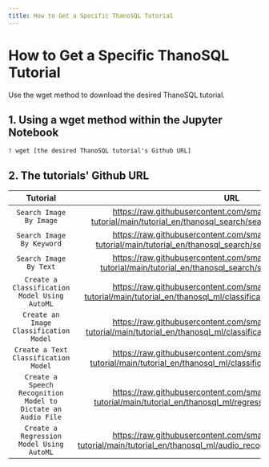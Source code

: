 ```yaml
---
title: How to Get a Specific ThanoSQL Tutorial
---
```


# __How to Get a Specific ThanoSQL Tutorial__

Use the wget method to download the desired ThanoSQL tutorial.

## __1. Using a wget method within the Jupyter Notebook__

```
! wget [the desired ThanoSQL tutorial's Github URL]
```
## __2. The tutorials' Github URL__


| Tutorial      | URL                          |
| :---------: | :----------------------------------: |
| `Search Image By Image`       | https://raw.githubusercontent.com/smartmind-team/thanosql-tutorial/main/tutorial_en/thanosql_search/search_image_by_keyword.ipynb |
| `Search Image By Keyword`         | https://raw.githubusercontent.com/smartmind-team/thanosql-tutorial/main/tutorial_en/thanosql_search/search_image_by_image.ipynb  |
| `Search Image By Text`  | https://raw.githubusercontent.com/smartmind-team/thanosql-tutorial/main/tutorial_en/thanosql_search/search_image_by_text.ipynb |
| `Create a Classification Model Using AutoML`    | https://raw.githubusercontent.com/smartmind-team/thanosql-tutorial/main/tutorial_en/thanosql_ml/classification/automl_classification.ipynb |
| `Create an Image Classification Model`    | https://raw.githubusercontent.com/smartmind-team/thanosql-tutorial/main/tutorial_en/thanosql_ml/classification/image_classification.ipynb |
| `Create a Text Classification Model`    | https://raw.githubusercontent.com/smartmind-team/thanosql-tutorial/main/tutorial_en/thanosql_ml/classification/text_classification.ipynb |
| `Create a Speech Recognition Model to Dictate an Audio File`    | https://raw.githubusercontent.com/smartmind-team/thanosql-tutorial/main/tutorial_en/thanosql_ml/regression/automl_regression.ipynb |
| `Create a Regression Model Using AutoML`    | https://raw.githubusercontent.com/smartmind-team/thanosql-tutorial/main/tutorial_en/thanosql_ml/audio_recognition/speech_recognition.ipynb |
